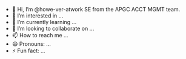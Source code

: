- 👋 Hi, I’m @howe-ver-atwork SE from the APGC ACCT MGMT team. 
- 👀 I’m interested in ...
- 🌱 I’m currently learning ...
- 💞️ I’m looking to collaborate on ...
- 📫 How to reach me ...
- 😄 Pronouns: ...
- ⚡ Fun fact: ...

<!---
howe-ver-atwork/howe-ver-atwork is a ✨ special ✨ repository because its `README.md` (this file) appears on your GitHub profile.
You can click the Preview link to take a look at your changes.
--->

